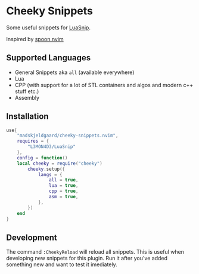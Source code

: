 # Cheeky Snippets

Some useful snippets for [LuaSnip](https://github.com/L3MON4D3/LuaSnip).

Inspired by [spoon.nvim](https://github.com/utilyre/spoon.nvim)

## Supported Languages

* General Snippets aka `all` (available everywhere)
* Lua
* CPP (with support for a lot of STL containers and algos and modern c++ stuff etc.)
* Assembly

## Installation

```lua
use{
	"madskjeldgaard/cheeky-snippets.nvim",
	requires = {
		"L3MON4D3/LuaSnip"
	},
	config = function()
	local cheeky = require("cheeky")
		cheeky.setup({
			langs = {
				all = true,
				lua = true,
				cpp = true,
				asm = true,
			},
		})			
	end
}
```

## Development

The command `:CheekyReload` will reload all snippets. This is useful when developing new snippets for this plugin. Run it after you've added something new and want to test it imediately.
